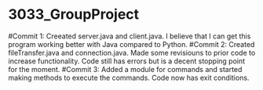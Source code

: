 # 3033_GroupProject
#Commit 1:
	Creeated server.java and client.java. I believe that I can get this program working better with Java compared to Python.
#Commit 2:
	Created fileTransfer.java and connection.java. Made some revisiouns to prior code to increase functionality.
	Code still has errors but is a decent stopping point for the moment.
#Commit 3:
	Added a module for commands and started making methods to execute the commands. Code now has exit conditions.
